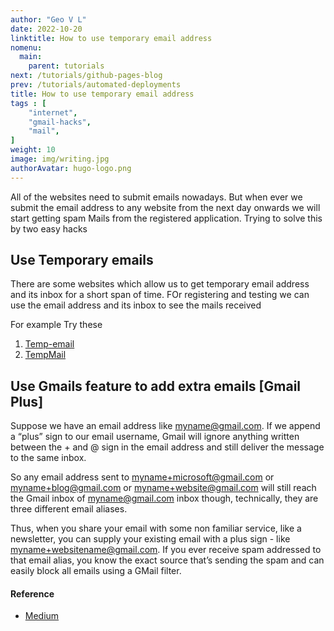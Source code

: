 ```yaml
---
author: "Geo V L"
date: 2022-10-20
linktitle: How to use temporary email address
nomenu:
  main:
    parent: tutorials
next: /tutorials/github-pages-blog
prev: /tutorials/automated-deployments
title: How to use temporary email address
tags : [
    "internet",
    "gmail-hacks",
    "mail",
]
weight: 10
image: img/writing.jpg
authorAvatar: hugo-logo.png
---
```


All of the websites need to submit emails nowadays. But when ever we submit the email address to any website from the next day onwards we will start getting spam Mails from the registered application. Trying to solve this by two easy hacks

## Use Temporary emails

There are some websites which allow us to get temporary email address and its inbox for a short span of time. FOr registering and testing we can use the email address and its inbox to see the mails received 

For example Try these 

1. [Temp-email](https://temp-mail.org/)
2. [TempMail](https://tempmail.dev/en/Gmail)

## Use Gmails feature to add extra emails [Gmail Plus]

Suppose we  have an email address like myname@gmail.com. If we append a “plus” sign to our email username, Gmail will ignore anything written between the + and @ sign in the email address and still deliver the message to the same inbox.

So any email address sent to myname+microsoft@gmail.com or myname+blog@gmail.com or myname+website@gmail.com will still reach the Gmail inbox of myname@gmail.com inbox though, technically, they are three different email aliases.

Thus, when you share your email with some non familiar service, like a newsletter, you can supply your existing email with a plus sign - like myname+websitename@gmail.com. If you ever receive spam addressed to that email alias, you know the exact source that’s sending the spam and can easily block all emails using a GMail filter.

#### Reference

* [Medium](https://medium.com/verses-education/an-easy-gmail-hack-for-signing-up-multiple-user-accounts-that-require-an-email-address-4aba56e29248) 
